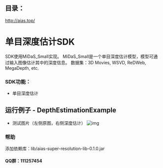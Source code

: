 ## 目录：
http://aias.top/


# 单目深度估计SDK
SDK使用MiDaS_Small实现。
MiDaS_Small是一个单目深度估计模型，模型可通过输入图像估计其中的深度信息。
数据集：3D Movies, WSVD, ReDWeb, MegaDepth, etc.           
                
### SDK功能：
-  单目深度估计

## 运行例子 - DepthEstimationExample
- 测试图片（左侧原图，右侧深度估计）
![img](https://djl-model.oss-cn-hongkong.aliyuncs.com/AIAS/depth_estimation_sdk/depth.png)

### 帮助 
添加依赖库：lib/aias-super-resolution-lib-0.1.0.jar

#### QQ群：111257454

